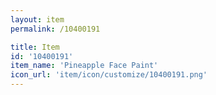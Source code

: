 ```yaml
---
layout: item
permalink: /10400191

title: Item
id: '10400191'
item_name: 'Pineapple Face Paint'
icon_url: 'item/icon/customize/10400191.png'
---
```

